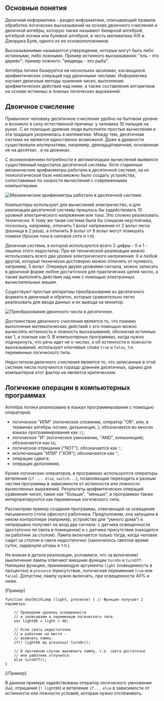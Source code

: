 ## Основные понятия

Двоичная информатика - раздел информатики, описывающий правила обработки логических высказываний на основе двоичного счисления и двоичной алгебры, которую также называют бинарной алгеброй, алгеброй логики или булевой алгеброй,  в честь математика XIX в. Джорджа Буля, одного из ее основоположников.

Высказываниями называются утверждения, которые могут быть либо истинными, либо ложными. Пример истинного высказывания: "ель - это дерево"; пример ложного: "медведь - это рыба".

Алгебра логики базируется на нескольких аксиомах, касающихся арифметических операций над двоичными числами. Информатика изучает двоичные методы хранения чисел, выполнения арифметических действий над ними, а также составления алгоритмов на основе истинных и ложных логических выражений.

## Двоичное счисление

Привычное человеку десятичное счисление удобно на бытовом уровне и возникло в силу естественной причины: у человека 10 пальцев на руках. С их помощью древние люди выполняли простые вычисления и эта традиция укоренилась в математике. Между тем, десятичная система не является единственно возможной. Даже в древности существовали альтернативы, например, двенадцатиричная, основанная не на десятках , а на дюжинах.

С возникновением  потребности в автоматизации вычислений выявился существенный недостаток десятичной системы. Хотя старинные механические арифмометры работали в десятичной системе, на их технологической базе невозможно было создать устройства, сопоставимые по скорости вычислений с современными компьютерами.

![Механические арифмометры работали в десятичной системе.](https://a24.biz/assets/files/handbook/images/65/52/65529b0bf81696ab45b66e45fc3291ee)

Компьютеры используют для вычислений электричество, и для реализации десятичной системы пришлось бы задействовать 10 уровней электрического напряжения или тока. Это сложно реализовать технически. К тому же такая система была бы слишком неустойчива, поскольку, например, отличить  1 вольт напряжения от 2 вольт легко (разница в 2 раза), а отличить 8 вольт от 9 вольт могут помешать помехи (броски тока в силовой сети и т.п).
 
Двоичная система, в которой используются всего 2 цифры - 0 и 1 - лишена этого недостатка. При ее технической реализации можно использовать всего два уровня электрического напряжения: 0 и любой другой, который технически достоверно можно отличить от нулевого, например, 5 вольт. Оперируя двумя уровнями сигнала, можно записать в двоичной форме любое достаточное для практических целей число, а также выполнять действия над ним с помощью электронных вычислительных машин.

Существуют простые алгоритмы преобразования из десятичного формата в двоичный и обратно, которые сравнительно легко реализовать для ввода данных и их вывода на монитор.

![Преобразование двоичного числа в десятичное.](https://a24.biz/assets/files/handbook/images/69/10/69108d439e958648ab44a359a54e762d)

Достоинством двоичного счисления является то, что помимо выполнения математических действий с его помощью можно вычислять истинность и ложность высказываний, обозначая истинные как 1, а ложные как 0. В компьютерных программах, когда нужно подчеркнуть, что речь идет не о числах, а об истинности и ложности высказываний, используют ключевые слова `true` и `false`, т.н. переменные логического типа.

Недостатком двоичного счисления является то, что записанные в этой системе числа получаются гораздо длиннее десятичных, однако для компьютеров этот фактор не является критическим.

## Логичекие операции в компьютерных программах

Алгебра логики реализована в языках программирования с помощью операторов:

* логическое "ИЛИ" (логическое сложение, оператор "OR", или, в терминах алгебры логики, дизъюнкция, ); обозначается во многих языках программирования как `||`;
* логическое "И"  (логическое умножение, "AND",  конъюнкция); обозначается как `&&`;
* логическое отрицание ("NOT"); обозначается как `!`;
* исключающее "ИЛИ" ("XOR"); обозначается как `^`;
* операции сдвига;
* операция дополнения.

Кроме логических операторов, в программах используются операторы ветвления (`if ... else`, `switch...`), позволяющие переходить к разным частям программы в зависимости от истинности или ложности вычисленных выражений. Результаты арифметических операций сравнения чисел, такие как "больше", "меньше", в программах также интерпретируются как переменные логического типа.

Рассмотрим пример создания программы, отвечающей за освещение  письменного стола офисного работника. Предположим, она запущена в неком контроллере (например, устройстве для “умного дома”) и непрерывно получает на вход два сигнала: с датчика освещенности (достаточно ли света в помещении) и с датчика присутствия (находится ли работник за столом). Лампа включается только тогда, когда человек сидит за столом и света недостаточно (закончилось светлое время суток, задернули шторы и т.п.).

Не вникая в детали реализации, условимся, что за включение/выключение лампы отвечают внешние функции `turnOn`  и `turnOff`. Напишем функцию, принимающую аргументы `light` (освещенность в процентах) и `presence` (присутствие, логическая переменная `true` или `false`). Допустим, лампу нужно включать, при освещенности 40% и ниже.

[Пример]
```
function dealWithLamp (light, presense) { // Функция получает 2 параметра.

    // Проверяем уровень освещенности
    // и записываем в переменную логического типа.
    var lightOK = light > 40; 
  
    // Если света недостаточно
    // и работник на месте -
    // включить лампу.
    if(! lightOK && presense) turnOn(); 
  
    // В противном случае выключить лампу, т.е. света достаточно
    // или работник отлучился.
    else turnOff(); 
}
```
[/Пример]

В данном примере задействованы оператор  логического умножения (`&&`), отрицание (`! lightOK`) и ветвление `if... else` в зависимости от истинности или ложности условий, которые нужно отслеживать. 


